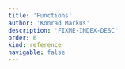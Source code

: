 ```yaml
---
title: 'Functions'
author: 'Konrad Markus'
description: 'FIXME-INDEX-DESC'
order: 6
kind: reference
navigable: false
---
```

